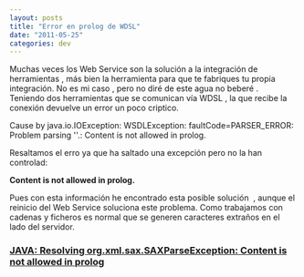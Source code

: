 ```yaml
---
layout: posts
title: "Error en prolog de WDSL"
date: "2011-05-25"
categories: dev
---
```


Muchas veces los Web Service son la solución a la integración de herramientas , más bien la herramienta para que te fabriques tu propia integración. No es mi caso , pero no diré de este agua no beberé .  Teniendo dos herramientas que se comunican vía WDSL , la que recibe la conexión devuelve un error un poco criptico.

Cause by java.io.IOException: WSDLException: faultCode=PARSER\_ERROR: Problem parsing '<url>'.: Content is not allowed in prolog.

Resaltamos el erro ya que ha saltado una excepción pero no la han controlad:

**Content is not allowed in prolog.**

Pues con esta información he encontrado esta posible solución  , aunque el reinicio del Web Service soluciona este problema. Como trabajamos con cadenas y ficheros es normal que se generen caracteres extraños en el lado del servidor.

### [JAVA: Resolving org.xml.sax.SAXParseException: Content is not allowed in prolog](https://mark.koli.ch/2009/02/resolving-orgxmlsaxsaxparseexception-content-is-not-allowed-in-prolog.html)
